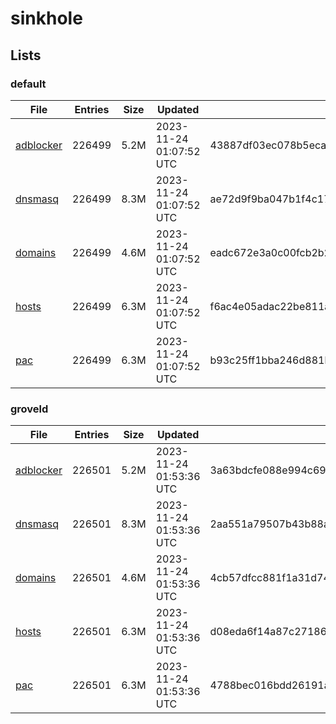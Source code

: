 # sinkhole

## Lists

### default

|File|Entries|Size|Updated|Hash|
|-|-|-|-|-|
|[adblocker](https://raw.githubusercontent.com/groveld/sinkhole/lists/default/adblocker.txt)|226499|5.2M|2023-11-24 01:07:52 UTC|43887df03ec078b5eca5ad7fdd919ec50c2765125c5afed86b00c5f30fbb53ad|
|[dnsmasq](https://raw.githubusercontent.com/groveld/sinkhole/lists/default/dnsmasq.txt)|226499|8.3M|2023-11-24 01:07:52 UTC|ae72d9f9ba047b1f4c179bd5427084477d6f8fc327040d8002224dd62df7c9ed|
|[domains](https://raw.githubusercontent.com/groveld/sinkhole/lists/default/domains.txt)|226499|4.6M|2023-11-24 01:07:52 UTC|eadc672e3a0c00fcb2b2897cfa57806baebdfb3a46f400dd6ba21f7448458b3e|
|[hosts](https://raw.githubusercontent.com/groveld/sinkhole/lists/default/hosts.txt)|226499|6.3M|2023-11-24 01:07:52 UTC|f6ac4e05adac22be811a8018f6392a179fcd84cb081dad26ffc6f083f449dc4a|
|[pac](https://raw.githubusercontent.com/groveld/sinkhole/lists/default/pac.txt)|226499|6.3M|2023-11-24 01:07:52 UTC|b93c25ff1bba246d881b82d3b8662118ca2a374941b2d1bd075b66721658cb6d|

### groveld

|File|Entries|Size|Updated|Hash|
|-|-|-|-|-|
|[adblocker](https://raw.githubusercontent.com/groveld/sinkhole/lists/groveld/adblocker.txt)|226501|5.2M|2023-11-24 01:53:36 UTC|3a63bdcfe088e994c699b04a1f15e157ced1429982ca739400ac74030c9d22d2|
|[dnsmasq](https://raw.githubusercontent.com/groveld/sinkhole/lists/groveld/dnsmasq.txt)|226501|8.3M|2023-11-24 01:53:36 UTC|2aa551a79507b43b88a1657b321d6d4479a7481e8f20f13d0a0fb50e44d448c9|
|[domains](https://raw.githubusercontent.com/groveld/sinkhole/lists/groveld/domains.txt)|226501|4.6M|2023-11-24 01:53:36 UTC|4cb57dfcc881f1a31d74d354c70cf24100a7b6a7a125d3e02b801cf19f0f2f79|
|[hosts](https://raw.githubusercontent.com/groveld/sinkhole/lists/groveld/hosts.txt)|226501|6.3M|2023-11-24 01:53:36 UTC|d08eda6f14a87c27186663b0ccc22b3c8e51f26e910e1d6c9cabad10ab1b5ac5|
|[pac](https://raw.githubusercontent.com/groveld/sinkhole/lists/groveld/pac.txt)|226501|6.3M|2023-11-24 01:53:36 UTC|4788bec016bdd26191a95f435af8dcc0c312c6ce0367c64b177e531a55ebbcef|
